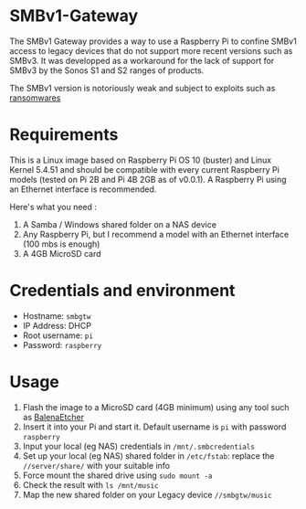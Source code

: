 # SMBv1-Gateway
The SMBv1 Gateway provides a way to use a Raspberry Pi to confine SMBv1 access to legacy devices that do not support more recent versions such as SMBv3.
It was developped as a workaround for the lack of support for SMBv3 by the Sonos S1 and S2 ranges of products.

The SMBv1 version is notoriously weak and subject to exploits such as [ransomwares](https://stealthbits.com/blog/what-is-smbv1-and-why-you-should-disable-it/)

# Requirements

This is a Linux image based on Raspberry Pi OS 10 (buster) and Linux Kernel 5.4.51 and should be compatible with every current Raspberry Pi models (tested on Pi 2B and Pi 4B 2GB as of v0.0.1).
A Raspberry Pi using an Ethernet interface is recommended.

Here's what you need :
1. A Samba / Windows shared folder on a NAS device
2. Any Raspberry Pi, but I recommend a model with an Ethernet interface (100 mbs is enough)
3. A 4GB MicroSD card

# Credentials and environment

* Hostname: `smbgtw`
* IP Address: DHCP
* Root username: `pi`
* Password: `raspberry`

# Usage

1. Flash the image to a MicroSD card (4GB minimum) using any tool such as [BalenaEtcher](https://www.balena.io/etcher/)
2. Insert it into your Pi and start it. Default username is `pi` with password `raspberry`
3. Input your local (eg NAS) credentials in `/mnt/.smbcredentials`
4. Set up your local (eg NAS) shared folder in `/etc/fstab`: replace the `//server/share/` with your suitable info
5. Force mount the shared drive using `sudo mount -a`
6. Check the result with `ls /mnt/music`
7. Map the new shared folder on your Legacy device `//smbgtw/music`